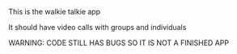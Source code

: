 This is the walkie talkie app

It should have video calls with groups and individuals

WARNING: CODE STILL HAS BUGS SO IT IS NOT A FINISHED APP
